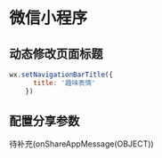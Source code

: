 # 微信小程序


## 动态修改页面标题

``` js
wx.setNavigationBarTitle({
      title: '趣味表情' 
    })
```

## 配置分享参数


待补充(onShareAppMessage(OBJECT))
